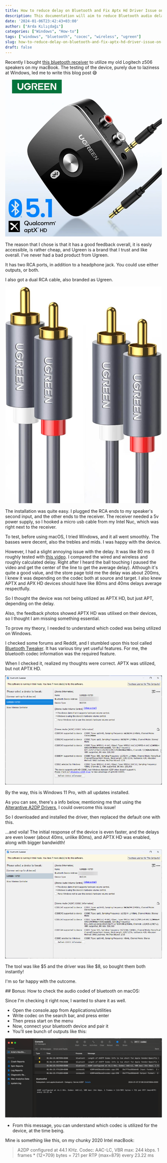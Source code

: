 ```yaml
---
title: How to reduce delay on Bluetooth and Fix Aptx Hd Driver Issue on Windows
description: This documentation will aim to reduce Bluetooth audio delay by identify codecs and install missing ones on Windows 10 and 11 
date: '2024-01-06T23:42:43+03:00'
author: ["Arda Kılıçdağı"]
categories: ["Windows", "How-to"]
tags: ["windows", "bluetooth", "cocec", "wireless", "ugreen"]
slug: how-to-reduce-delay-on-bluetooth-and-fix-aptx-hd-driver-issue-on-windows
draft: false
---
```


Recently I bought [this bluetooth receiver](https://www.aliexpress.com/item/32777804376.html) to utilize my old Logitech z506 speakers on my macBook. The testing of the device, purely due to laziness at Windows, led me to write this blog post 😅

![ugreen aptx 5.1](./images/ugreen-aptx-5.1.jpg)

The reason that I chose is that it has a good feedback overall, it is easly accessible, is rather cheap, and Ugreen is a brand that I trust and like overall. I've never had a bad product from Ugreen.

It has two RCA ports, in addition to a headphone jack. You could use either outputs, or both.

I also got a dual RCA cable, also branded as Ugreen.

![ugreen rca cable](./images/ugreen-rca-cable.jpg)

The installation was quite easy. I plugged the RCA ends to my speaker's second input, and the other ends to the receiver. The receiver needed a 5v power supply, so I hooked a micro usb cable from my Intel Nuc, which was right next to the receiver.

To test, before using macOS, I tried Windows, and it all went smoothly. The basses were decent, also the trebles and mids. I was happy with the device.

However, I had a slight annoying issue with the delay. It was like 80 ms (I roughly tested with [this video](https://www.youtube.com/watch?v=ucZl6vQ_8Uo). I compared the wired and wireless and roughly calculated delay. Right after I heard the ball touching I paused the video and get the center of the line to get the average delay). Although it's quite a good value, and the store page told me the delay was about 200ms, I knew it was depending on the codec both at source and target. I also knew APTX and APX HD devices should have like 80ms and 40ms delays average respectfully.

So I thought the device was not being utilized as APTX HD, but just APT, depending on the delay.

Also, the feedback photos showed APTX HD was utilixed on their devices, so I thought I am missing something essential.

To prove my theory, I needed to understand which coded was being utilized on Windows.

I checked some forums and Reddit, and I stumbled upon this tool called [Bluetooth Tweaker](https://www.bluetoothgoodies.com/tweaker/). It has various tiny yet useful features. For me, the bluetooth codec information was the required feature.

When I checked it, realized my thoughts were correct. APTX was utilized, but not APTX HD.

![bluetooth tweaker codec information](./images/bluetooth-tweaker-codec-information.png)

By the way, this is Windows 11 Pro, with all updates installed.

As you can see, there's a info below, mentioning me that using the [Alterantive A2DP Drivers](https://www.bluetoothgoodies.com/a2dp/), I could overcome this issue!

So I downloaded and installed the driver, then replaced the default one with this.

...and voila! The initial response of the device is even faster, and the delays are even lower (about 40ms, unlike 80ms), and APTX HD was enabled, along with bigger bandwidth!

![aptx hd codec installed](./images/aptx-hd-installed.png)

The tool was like $5 and the driver was like $8, so bought them both instantly!

I'm so far happy with the outcome.

## Bonus: How to check the audio coded of bluetooth on macOS:

Since I'm checking it right now, I wanted to share it as well. 

* Open the console.app from Applications/utilities
* Write codec on the search bar, and press enter
* Then press start on the menu
* Now, connect your bluetooth device and pair it
* You'll see bunch of outputs like this:

![macos](./images/macos.png)

* From this message, you can understand which codec is utilized for the device, at the time being.

Mine is something like this, on my chunky 2020 Intel macBook:

> A2DP configured at 44.1 KHz. Codec: AAC-LC, VBR max: 244 kbps. 1 frames * (12+709) bytes = 721 per RTP (max=879) every 23.22 ms